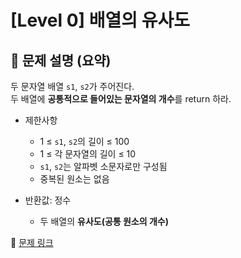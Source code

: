 # [Level 0] 배열의 유사도

## 📝 문제 설명 (요약)  
두 문자열 배열 `s1`, `s2`가 주어진다.  
두 배열에 **공통적으로 들어있는 문자열의 개수**를 return 하라.

- 제한사항  
  - 1 ≤ `s1`, `s2`의 길이 ≤ 100  
  - 1 ≤ 각 문자열의 길이 ≤ 10  
  - `s1`, `s2`는 알파벳 소문자로만 구성됨  
  - 중복된 원소는 없음

- 반환값: 정수  
  - 두 배열의 **유사도(공통 원소의 개수)**

🔗 [문제 링크](https://school.programmers.co.kr/learn/courses/30/lessons/120903)

